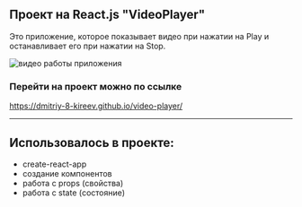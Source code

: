 ## Проект на React.js "VideoPlayer"

Это приложение, которое показывает видео при нажатии на Play и останавливает его
при нажатии на Stop.

![видео работы приложения](https://j.gifs.com/PZD0Q4.gif)

### Перейти на проект можно по ссылке

https://dmitriy-8-kireev.github.io/video-player/

---

## Использовалось в проекте:

- create-react-app
- создание компонентов
- работа с props (свойства)
- работа с state (состояние)
